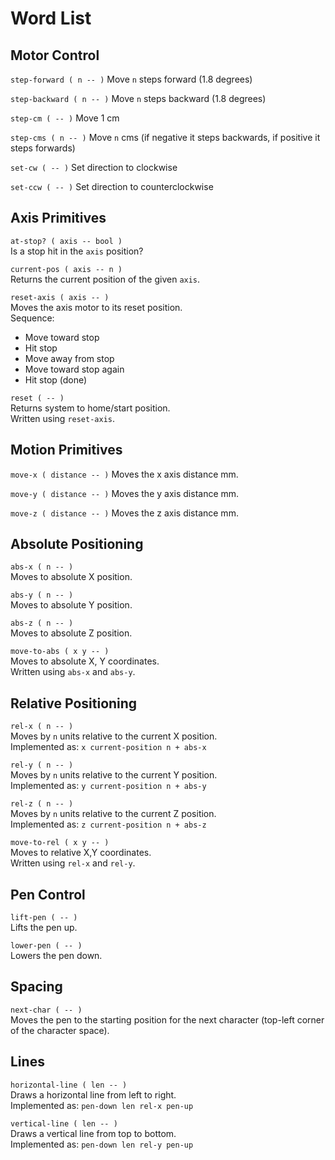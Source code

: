 # Word List

## Motor Control
`step-forward ( n -- )`
Move `n` steps forward (1.8 degrees)

`step-backward ( n -- )`
Move `n` steps backward (1.8 degrees)

`step-cm ( -- )`
Move 1 cm

`step-cms ( n -- )`
Move `n` cms (if negative it steps backwards, if positive it steps forwards)

`set-cw ( -- )`
Set direction to clockwise

`set-ccw ( -- )`
Set direction to counterclockwise

## Axis Primitives

`at-stop? ( axis -- bool )`  
Is a stop hit in the `axis` position?

`current-pos ( axis -- n )`  
Returns the current position of the given `axis`.

`reset-axis ( axis -- )`  
Moves the axis motor to its reset position.  
Sequence:  
- Move toward stop  
- Hit stop  
- Move away from stop  
- Move toward stop again  
- Hit stop (done)

`reset ( -- )`  
Returns system to home/start position.  
Written using `reset-axis`.

## Motion Primitives

`move-x ( distance -- )`
Moves the x axis distance mm.

`move-y ( distance -- )`
Moves the y axis distance mm.

`move-z ( distance -- )`
Moves the z axis distance mm.

## Absolute Positioning

`abs-x ( n -- )`  
Moves to absolute X position.

`abs-y ( n -- )`  
Moves to absolute Y position.

`abs-z ( n -- )`  
Moves to absolute Z position.

`move-to-abs ( x y -- )`  
Moves to absolute X, Y coordinates.  
Written using `abs-x` and `abs-y`.

## Relative Positioning

`rel-x ( n -- )`  
Moves by `n` units relative to the current X position.  
Implemented as: `x current-position n + abs-x`

`rel-y ( n -- )`  
Moves by `n` units relative to the current Y position.  
Implemented as: `y current-position n + abs-y`

`rel-z ( n -- )`  
Moves by `n` units relative to the current Z position.  
Implemented as: `z current-position n + abs-z`

`move-to-rel ( x y -- )`  
Moves to relative X,Y coordinates.  
Written using `rel-x` and `rel-y`.

## Pen Control

`lift-pen ( -- )`  
Lifts the pen up.

`lower-pen ( -- )`  
Lowers the pen down.

## Spacing

`next-char ( -- )`  
Moves the pen to the starting position for the next character (top-left corner of the character space).

## Lines
`horizontal-line ( len -- )`  
Draws a horizontal line from left to right.  
Implemented as: `pen-down len rel-x pen-up`

`vertical-line ( len -- )`  
Draws a vertical line from top to bottom.  
Implemented as: `pen-down len rel-y pen-up`
